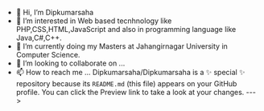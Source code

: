 - 👋 Hi, I’m Dipkumarsaha
- 👀 I’m interested in Web based tecnhnology like PHP,CSS,HTML,JavaScript and also in programming language like Java,C#,C++.
- 🌱 I’m currently doing my Masters at Jahangirnagar University in Computer Science.
- 💞️ I’m looking to collaborate on ...
- 📫 How to reach me ...
Dipkumarsaha/Dipkumarsaha is a ✨ special ✨ repository because its `README.md` (this file) appears on your GitHub profile.
You can click the Preview link to take a look at your changes.
--->
